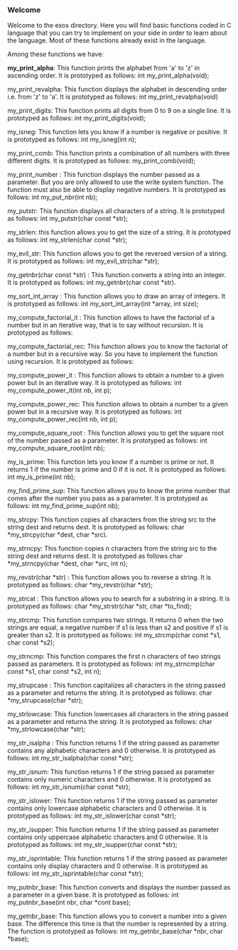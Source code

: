### Welcome 

Welcome to the exos directory. Here you will find basic functions coded in C language that you can try to implement on your side in order to learn about the language. Most of these functions already exist in the language.

Among these functions we have:

**my_print_alpha**: This function prints the alphabet from 'a' to 'z' in ascending order.
It is prototyped as follows: int my_print_alpha(void);

my_print_revalpha: This function displays the alphabet in descending order i.e. from 'z' to 'a'.
It is prototyped as follows: int my_print_revalpha(void)

my_print_digits: This function prints all digits from 0 to 9 on a single line.
It is prototyped as follows: int my_print_digits(void);

my_isneg: This function lets you know if a number is negative or positive.
It is prototyped as follows: int my_isneg(int n);

my_print_comb: This function prints a combination of all numbers with three different digits.
It is prototyped as follows: my_print_comb(void);

my_print_number : This function displays the number passed as a parameter. But you are only allowed to use the write system function. The function must also be able to display negative numbers.
It is prototyped as follows: int my_put_nbr(int nb);

my_putstr: This function displays all characters of a string.
It is prototyped as follows: int my_putstr(char const *str);

my_strlen: this function allows you to get the size of a string.
It is prototyped as follows: int my_strlen(char const *str);

my_evil_str: This function allows you to get the reversed version of a string.
It is prototyped as follows: int my_evil_str(char *str);

my_getnbr(char const *str) : This function converts a string into an integer. It is prototyped as follows: int my_getnbr(char const *str).

my_sort_int_array : This function allows you to draw an array of integers.
It is prototyped as follows: int my_sort_int_array(int *array, int size);

my_compute_factorial_it : This function allows to have the factorial of a number but in an iterative way, that is to say without recursion. It is prototyped as follows:


my_compute_factorial_rec: This function allows you to know the factorial of a number but in a recursive way. So you have to implement the function using recursion.
It is prototyped as follows:

my_compute_power_it : This function allows to obtain a number to a given power but in an iterative way.
It is prototyped as follows: int my_compute_power_it(int nb, int p);

my_compute_power_rec: This function allows to obtain a number to a given power but in a recursive way. It is prototyped as follows:
int my_compute_power_rec(int nb, int p);

my_compute_square_root : This function allows you to get the square root of the number passed as a parameter. It is prototyped as follows: int my_compute_square_root(int nb);

my_is_prime: This function lets you know if a number is prime or not. It returns 1 if the number is prime and 0 if it is not. It is prototyped as follows: int my_is_prime(int nb);

my_find_prime_sup: This function allows you to know the prime number that comes after the number you pass as a parameter. It is prototyped as follows:
int my_find_prime_sup(int nb);

my_strcpy: This function copies all characters from the string src to the string dest and returns dest. It is prototyped as follows: char *my_strcpy(char *dest, char *src).

my_strncpy: This function copies n characters from the string src to the string dest and returns dest. It is prototyped as follows char *my_strncpy(char *dest, char *src, int n);

my_revstr(char *str) : This function allows you to reverse a string.
It is prototyped as follows: char *my_revstr(char *str);

my_strcat : This function allows you to search for a substring in a string. It is prototyped as follows:
char *my_strstr(char *str, char *to_find);

my_strcmp: This function compares two strings. It returns 0 when the two strings are equal, a negative number if s1 is less than s2 and positive if s1 is greater than s2.
It is prototyped as follows: int my_strcmp(char const *s1, char const *s2);

my_strncmp: This function compares the first n characters of two strings passed as parameters. It is prototyped as follows:
int my_strncmp(char const *s1, char const *s2, int n);

my_strupcase : This function capitalizes all characters in the string passed as a parameter and returns the string. It is prototyped as follows: char *my_strupcase(char *str);

my_strlowcase: This function lowercases all characters in the string passed as a parameter and returns the string. It is prototyped as follows:
char *my_strlowcase(char *str);

my_str_isalpha : This function returns 1 if the string passed as parameter contains any alphabetic characters and 0 otherwise. It is prototyped as follows:
int my_str_isalpha(char const *str);


my_str_isnum: This function returns 1 if the string passed as parameter contains only numeric characters and 0 otherwise. It is prototyped as follows:
int my_str_isnum(char const *str);

my_str_islower: This function returns 1 if the string passed as parameter contains only lowercase alphabetic characters and 0 otherwise. It is prototyped as follows:
int my_str_islower(char const *str);

my_str_isupper: This function returns 1 if the string passed as parameter contains only uppercase alphabetic characters and 0 otherwise. It is prototyped as follows:
int my_str_isupper(char const *str);

my_str_isprintable: This function returns 1 if the string passed as parameter contains only display characters and 0 otherwise. It is prototyped as follows:
int my_str_isprintable(char const *str);

my_putnbr_base: This function converts and displays the number passed as a parameter in a given base. It is prototyped as follows:
int my_putnbr_base(int nbr, char *cont base);

my_getnbr_base: This function allows you to convert a number into a given base. The difference this time is that the number is represented by a string.
The function is prototyped as follows:
int my_getnbr_base(char *nbr, char *base);